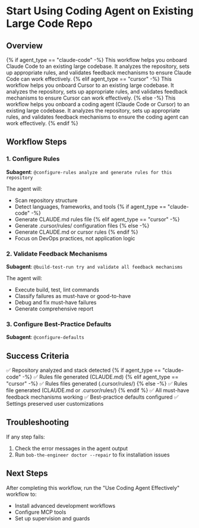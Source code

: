 # Start Using Coding Agent on Existing Large Code Repo

## Overview
{% if agent_type == "claude-code" -%}
This workflow helps you onboard Claude Code to an existing large codebase. It analyzes the repository, sets up appropriate rules, and validates feedback mechanisms to ensure Claude Code can work effectively.
{% elif agent_type == "cursor" -%}
This workflow helps you onboard Cursor to an existing large codebase. It analyzes the repository, sets up appropriate rules, and validates feedback mechanisms to ensure Cursor can work effectively.
{% else -%}
This workflow helps you onboard a coding agent (Claude Code or Cursor) to an existing large codebase. It analyzes the repository, sets up appropriate rules, and validates feedback mechanisms to ensure the coding agent can work effectively.
{% endif %}

## Workflow Steps

### 1. Configure Rules

**Subagent**: `@configure-rules analyze and generate rules for this repository`

The agent will:
- Scan repository structure
- Detect languages, frameworks, and tools
{% if agent_type == "claude-code" -%}
- Generate CLAUDE.md rules file
{% elif agent_type == "cursor" -%}
- Generate .cursor/rules/ configuration files
{% else -%}
- Generate CLAUDE.md or cursor rules
{% endif %}
- Focus on DevOps practices, not application logic

### 2. Validate Feedback Mechanisms

**Subagent**: `@build-test-run try and validate all feedback mechanisms`

The agent will:
- Execute build, test, lint commands
- Classify failures as must-have or good-to-have
- Debug and fix must-have failures
- Generate comprehensive report

### 3. Configure Best-Practice Defaults

**Subagent**: `@configure-defaults`

## Success Criteria

✅ Repository analyzed and stack detected
{% if agent_type == "claude-code" -%}
✅ Rules file generated (CLAUDE.md)
{% elif agent_type == "cursor" -%}
✅ Rules files generated (.cursor/rules/)
{% else -%}
✅ Rules file generated (CLAUDE.md or .cursor/rules/)
{% endif %}
✅ All must-have feedback mechanisms working
✅ Best-practice defaults configured
✅ Settings preserved user customizations

## Troubleshooting

If any step fails:
1. Check the error messages in the agent output
2. Run `bob-the-engineer doctor --repair` to fix installation issues

## Next Steps

After completing this workflow, run the "Use Coding Agent Effectively" workflow to:
- Install advanced development workflows
- Configure MCP tools
- Set up supervision and guards
